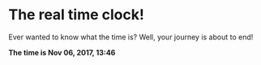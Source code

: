 # The real time clock!

Ever wanted to know what the time is? Well, your journey is about to end!

**The time is Nov 06, 2017, 13:46**